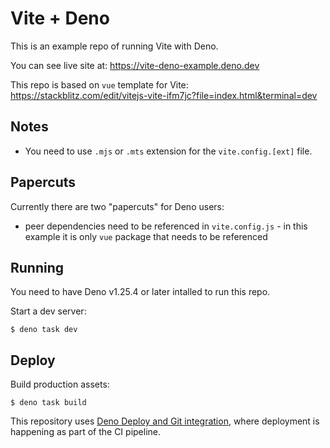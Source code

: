 # Vite + Deno

This is an example repo of running Vite with Deno.

You can see live site at: https://vite-deno-example.deno.dev

This repo is based on `vue` template for Vite:
https://stackblitz.com/edit/vitejs-vite-ifm7jc?file=index.html&terminal=dev

## Notes

- You need to use `.mjs` or `.mts` extension for the `vite.config.[ext]` file.

## Papercuts

Currently there are two "papercuts" for Deno users:

- peer dependencies need to be referenced in `vite.config.js` - in this example
  it is only `vue` package that needs to be referenced

## Running

You need to have Deno v1.25.4 or later intalled to run this repo.

Start a dev server:

```
$ deno task dev
```

## Deploy

Build production assets:

```
$ deno task build
```

This repository uses
[Deno Deploy and Git integration](https://deno.com/deploy/docs/projects#git-integration),
where deployment is happening as part of the CI pipeline.
